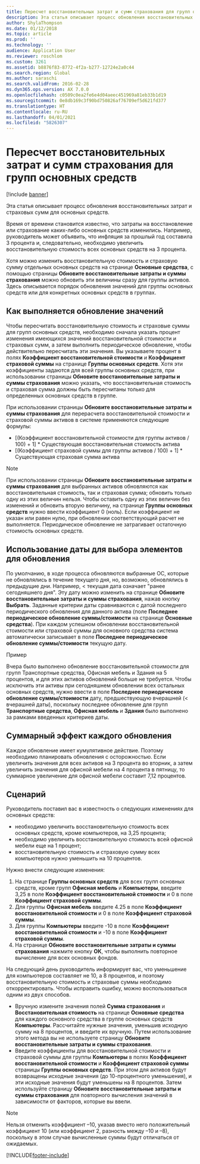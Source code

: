 ```yaml
---
title: Пересчет восстановительных затрат и сумм страхования для групп основных средств
description: Эта статья описывает процесс обновления восстановительных затрат и страховых сумм для основных средств.
author: ShylaThompson
ms.date: 01/12/2018
ms.topic: article
ms.prod: ''
ms.technology: ''
audience: Application User
ms.reviewer: roschlom
ms.custom: 3261
ms.assetid: b8876f83-8772-4f2a-b277-12724e2a0c44
ms.search.region: Global
ms.author: saraschi
ms.search.validFrom: 2016-02-28
ms.dyn365.ops.version: AX 7.0.0
ms.openlocfilehash: c0509c0ea2fe6e4d04aeec451969a81eb33b1d19
ms.sourcegitcommit: 0e8db169c3f90bd750826af76709ef5d621fd377
ms.translationtype: HT
ms.contentlocale: ru-RU
ms.lasthandoff: 04/01/2021
ms.locfileid: "5826307"
---
```

# <a name="recalculate-replacement-costs-and-insured-values-for-fixed-asset-groups"></a>Пересчет восстановительных затрат и сумм страхования для групп основных средств

[!include [banner](../includes/banner.md)]

Эта статья описывает процесс обновления восстановительных затрат и страховых сумм для основных средств.

Время от времени становится известно, что затраты на восстановление или страхование каких-либо основных средств изменились. Например, руководитель может объявить, что инфляция за прошлый год составила 3 процента и, следовательно, необходимо увеличить восстановительную стоимость всех основных средств на 3 процента. 

Хотя можно изменить восстановительную стоимость и страховую сумму отдельных основных средств на странице **Основные средства**, с помощью страницы **Обновите восстановительные затраты и суммы страхования** можно обновить эти величины сразу для группы активов. Здесь описывается порядок обновления значений для группы основных средств или для конкретных основных средств в группах.

## <a name="how-values-are-updated"></a>Как выполняется обновление значений
Чтобы пересчитать восстановительную стоимость и страховые суммы для групп основных средств, необходимо сначала указать процент изменения имеющихся значений восстановительной стоимости и страховых сумм, а затем выполнить периодическое обновление, чтобы действительно пересчитать эти значения. Вы указываете процент в полях **Коэффициент восстановительной стоимости** и **Коэффициент страховой суммы** на странице **Группы основных средств**. Хотя эти коэффициенты задаются для всей группы основных средств, при использовании страницы **Обновите восстановительные затраты и суммы страхования** можно указать, что восстановительная стоимость и страховая сумма должны быть пересчитаны только для определенных основных средств в группе. 

При использовании страницы **Обновите восстановительные затраты и суммы страхования** для перерасчета восстановительной стоимости и страховой суммы активов в системе применяются следующие формулы:

-   \[(Коэффициент восстановительной стоимости для группы активов / 100) + 1\] \* Существующая восстановительная стоимость актива
-   \[(Коэффициент страховой суммы для группы активов / 100) + 1\] \* Существующая страховая сумма актива

> [!NOTE] 
> При использовании страницы **Обновите восстановительные затраты и суммы страхования** для выбранных активов обновляются как восстановительная стоимость, так и страховая сумма; обновить только одну из этих величин нельзя. Чтобы оставить одну из этих величин без изменений и обновить вторую величину, на странице **Группы основных средств** нужно ввести коэффициент 0 (ноль). Если коэффициент не указан или равен нулю, при обновлении соответствующий расчет не выполняется. Периодическое обновление не затрагивает остаточную стоимость основных средств. 

## <a name="how-to-use-a-date-to-select-which-items-to-update"></a>Использование даты для выбора элементов для обновления
По умолчанию, в ходе процесса обновляются выбранные ОС, которые не обновлялись в течение текущего дня, но, возможно, обновлялись в предыдущие дни. Например, &lt; текущая дата означает "ранее сегодняшнего дня". Эту дату можно изменить на странице **Обновите восстановительные затраты и суммы страхования**, нажав кнопку **Выбрать**. Заданные критерии даты сравниваются с датой последнего периодического обновления для данного актива (поле **Последнее периодическое обновление суммы/стоимости** на странице **Основные средства**). При каждом успешном обновлении восстановительной стоимости или страховой суммы для основного средства система автоматически записывает в поле **Последнее периодическое обновление суммы/стоимости** текущую дату. 

Пример 

Вчера было выполнено обновление восстановительной стоимости для групп Транспортные средства, Офисная мебель и Здания на 5 процентов, и для этих активов обновлений больше не требуется. Чтобы исключить эти активы при сегодняшнем обновлении всех остальных основных средств, нужно ввести в поле **Последнее периодическое обновление суммы/стоимости** дату, предшествующую вчерашней (&lt; вчерашней даты), поскольку последнее обновление для групп **Транспортные средства**, **Офисная мебель** и **Здания** было выполнено за рамками введенных критериев даты.

## <a name="cumulative-effect-of-each-update"></a>Суммарный эффект каждого обновления
Каждое обновление имеет кумулятивное действие. Поэтому необходимо планировать обновления с осторожностью. Если увеличить значения для всех активов на 3 процента во вторник, а затем увеличить значения для офисной мебели на 4 процента в пятницу, то суммарное увеличение для офисной мебели составит 7,12 процентов.

## <a name="scenario"></a>Сценарий
Руководитель поставил вас в известность о следующих изменениях для основных средств:
-   необходимо увеличить восстановительную стоимость всех основных средств, кроме компьютеров, на 3,25 процента;
-   необходимо увеличить восстановительную стоимость всей офисной мебели еще на 1 процент;
-   восстановительную стоимость и страховую сумму всех компьютеров нужно уменьшить на 10 процентов.

Нужно внести следующие изменения:
1.  На странице **Группы основных средств** для всех групп основных средств, кроме групп **Офисная мебель** и **Компьютеры**, введите 3,25 в поле **Коэффициент восстановительной стоимости** и 0 в поле **Коэффициент страховой суммы**.
2.  Для группы **Офисная мебель** введите 4.25 в поле **Коэффициент восстановительной стоимости** и 0 в поле **Коэффициент страховой суммы**.
3.  Для группы **Компьютеры** введите -10 в поле **Коэффициент восстановительной стоимости** и -10 в поле **Коэффициент страховой суммы**.
4.  На странице **Обновите восстановительные затраты и суммы страхования** нажмите кнопку **ОК**, чтобы выполнить повторное вычисление для всех основных фондов.

На следующий день руководитель информирует вас, что уменьшение для компьютеров составляет не 10, а 8 процентов, и поэтому восстановительную стоимость и страховые суммы необходимо откорректировать. Чтобы исправить ошибку, можно воспользоваться одним из двух способов.
-   Вручную измените значения полей **Сумма страхования** и **Восстановительная стоимость** на странице **Основные средства** для каждого основного средства в группе основных средств **Компьютеры**. Рассчитайте нужные значения, уменьшив исходную сумму на 8 процентов, и введите их вручную. Путем использование этого метода вы не используете страницу **Обновите восстановительные затраты и суммы страхования**.
-   Введите коэффициенты для восстановительной стоимости и страховой суммы для группы **Компьютеры** в полях **Коэффициент восстановительной стоимости** и **Коэффициент страховой суммы** страницы **Группы основных средств**. При этом для активов будут возвращены исходные значения (до 10-процентного уменьшения), и эти исходные значения будут уменьшены на 8 процентов. Затем используйте страницу **Обновите восстановительные затраты и суммы страхования** для повторного вычисления значений в зависимости от факторов, которые вы ввели.

> [!NOTE]  
> Нельзя отменить коэффициент –10, указав вместо него положительный коэффициент 10 (или коэффициент 2, разность между –10 и –8), поскольку в этом случае вычисленные суммы будут отличаться от ожидаемых. 







[!INCLUDE[footer-include](../../includes/footer-banner.md)]